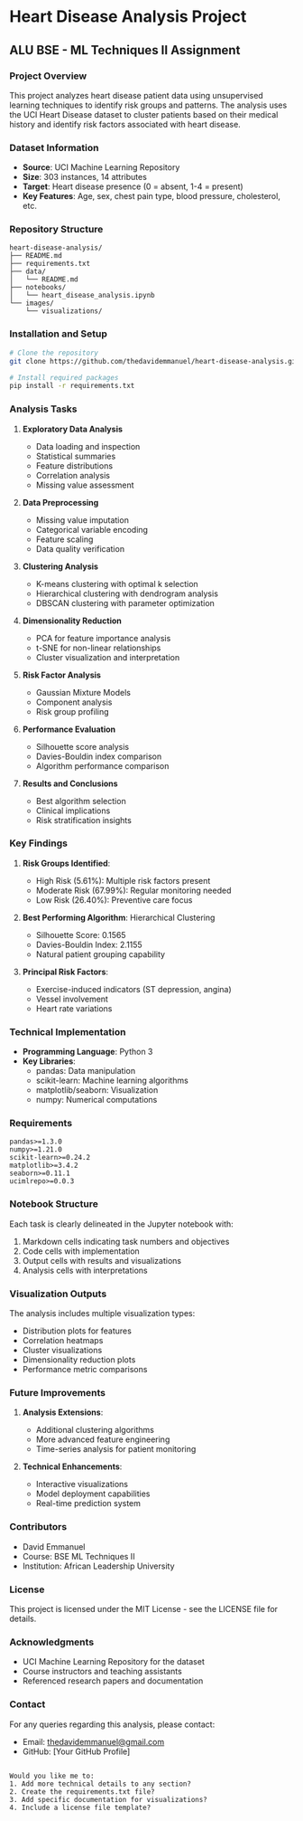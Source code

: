 # Heart Disease Analysis Project
## ALU BSE - ML Techniques II Assignment

### Project Overview
This project analyzes heart disease patient data using unsupervised learning techniques to identify risk groups and patterns. The analysis uses the UCI Heart Disease dataset to cluster patients based on their medical history and identify risk factors associated with heart disease.

### Dataset Information
- **Source**: UCI Machine Learning Repository
- **Size**: 303 instances, 14 attributes
- **Target**: Heart disease presence (0 = absent, 1-4 = present)
- **Key Features**: Age, sex, chest pain type, blood pressure, cholesterol, etc.

### Repository Structure
```
heart-disease-analysis/
├── README.md
├── requirements.txt
├── data/
│   └── README.md
├── notebooks/
│   └── heart_disease_analysis.ipynb
└── images/
    └── visualizations/
```

### Installation and Setup
```bash
# Clone the repository
git clone https://github.com/thedavidemmanuel/heart-disease-analysis.git

# Install required packages
pip install -r requirements.txt
```

### Analysis Tasks
1. **Exploratory Data Analysis**
   - Data loading and inspection
   - Statistical summaries
   - Feature distributions
   - Correlation analysis
   - Missing value assessment

2. **Data Preprocessing**
   - Missing value imputation
   - Categorical variable encoding
   - Feature scaling
   - Data quality verification

3. **Clustering Analysis**
   - K-means clustering with optimal k selection
   - Hierarchical clustering with dendrogram analysis
   - DBSCAN clustering with parameter optimization

4. **Dimensionality Reduction**
   - PCA for feature importance analysis
   - t-SNE for non-linear relationships
   - Cluster visualization and interpretation

5. **Risk Factor Analysis**
   - Gaussian Mixture Models
   - Component analysis
   - Risk group profiling

6. **Performance Evaluation**
   - Silhouette score analysis
   - Davies-Bouldin index comparison
   - Algorithm performance comparison

7. **Results and Conclusions**
   - Best algorithm selection
   - Clinical implications
   - Risk stratification insights

### Key Findings
1. **Risk Groups Identified**:
   - High Risk (5.61%): Multiple risk factors present
   - Moderate Risk (67.99%): Regular monitoring needed
   - Low Risk (26.40%): Preventive care focus

2. **Best Performing Algorithm**: Hierarchical Clustering
   - Silhouette Score: 0.1565
   - Davies-Bouldin Index: 2.1155
   - Natural patient grouping capability

3. **Principal Risk Factors**:
   - Exercise-induced indicators (ST depression, angina)
   - Vessel involvement
   - Heart rate variations

### Technical Implementation
- **Programming Language**: Python 3
- **Key Libraries**:
  - pandas: Data manipulation
  - scikit-learn: Machine learning algorithms
  - matplotlib/seaborn: Visualization
  - numpy: Numerical computations

### Requirements
```
pandas>=1.3.0
numpy>=1.21.0
scikit-learn>=0.24.2
matplotlib>=3.4.2
seaborn>=0.11.1
ucimlrepo>=0.0.3
```

### Notebook Structure
Each task is clearly delineated in the Jupyter notebook with:
1. Markdown cells indicating task numbers and objectives
2. Code cells with implementation
3. Output cells with results and visualizations
4. Analysis cells with interpretations

### Visualization Outputs
The analysis includes multiple visualization types:
- Distribution plots for features
- Correlation heatmaps
- Cluster visualizations
- Dimensionality reduction plots
- Performance metric comparisons

### Future Improvements
1. **Analysis Extensions**:
   - Additional clustering algorithms
   - More advanced feature engineering
   - Time-series analysis for patient monitoring

2. **Technical Enhancements**:
   - Interactive visualizations
   - Model deployment capabilities
   - Real-time prediction system

### Contributors
- David Emmanuel
- Course: BSE ML Techniques II
- Institution: African Leadership University

### License
This project is licensed under the MIT License - see the LICENSE file for details.

### Acknowledgments
- UCI Machine Learning Repository for the dataset
- Course instructors and teaching assistants
- Referenced research papers and documentation

### Contact
For any queries regarding this analysis, please contact:
- Email: thedavidemmanuel@gmail.com
- GitHub: [Your GitHub Profile]
```

Would you like me to:
1. Add more technical details to any section?
2. Create the requirements.txt file?
3. Add specific documentation for visualizations?
4. Include a license file template?
